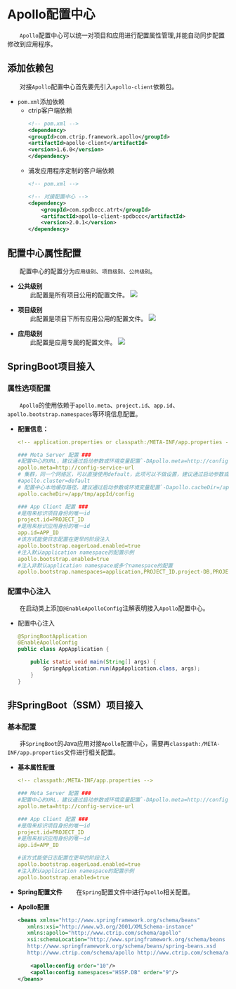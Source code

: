 # Apollo配置中心
&emsp;&emsp;`Apollo`配置中心可以统一对项目和应用进行配置属性管理,并能自动同步配置修改到应用程序。

## 添加依赖包
&emsp;&emsp;对接`Apollo`配置中心首先要先引入`apollo-client`依赖包。

- `pom.xml`添加依赖
    - ctrip客户端依赖
        ``` xml
        <!-- pom.xml -->
        <dependency>
        <groupId>com.ctrip.framework.apollo</groupId>
        <artifactId>apollo-client</artifactId>
        <version>1.6.0</version>
        </dependency>
        ```
    - 浦发应用程序定制的客户端依赖
        ``` xml
        <!-- pom.xml -->
        
        <!-- 对接配置中心 -->
        <dependency>
            <groupId>com.spdbccc.atrt</groupId>
            <artifactId>apollo-client-spdbccc</artifactId>
            <version>2.0.1</version>
        </dependency>
        ```
## 配置中心属性配置
&emsp;&emsp;配置中心的配置分为`应用级别`、`项目级别`、`公共级别`。

- **公共级别**<br>
&emsp;&emsp;此配置是所有项目公用的配置文件。
    ![][apollo-config-common]

- **项目级别**<br>
&emsp;&emsp;此配置是项目下所有应用公用的配置文件。
    ![][apollo-config-project]

- **应用级别**<br>
&emsp;&emsp;此配置是应用专属的配置文件。
    ![][apollo-config-private]

## SpringBoot项目接入
### 属性选项配置
&emsp;&emsp;`Apollo`的使用依赖于`apollo.meta`、`project.id`、`app.id`、`apollo.bootstrap.namespaces`等环境信息配置。

- **配置信息：**
    ``` yml
    <!-- application.properties or classpath:/META-INF/app.properties -->

    ### Meta Server 配置 ###
    #配置中心的URL，建议通过启动参数或环境变量配置`-DApollo.meta=http://config-service-url`
    apollo.meta=http://config-service-url
    # 集群，同一个网络区，可以直接使用default，此项可以不做设置，建议通过启动参数或环境变量配置`-Dapollo.cluster=cluster`
    #apollo.cluster=default
    # 配置中心本地缓存路径，建议通过启动参数或环境变量配置`-Dapollo.cacheDir=/app/tmp/appName/config`,默认路径`/configCenter/data/{appId}/config-cache/{appId}+{cluster}+{namespace}.properties`
    apollo.cacheDir=/app/tmp/appId/config

    ### App Client 配置 ###
    #是用来标识项目身份的唯一id
    project.id=PROJECT_ID
    #是用来标识应用身份的唯一id
    app.id=APP_ID
    #该方式能使日志配置在更早的阶段注入
    apollo.bootstrap.eagerLoad.enabled=true
    #注入默认application namespace的配置示例
    apollo.bootstrap.enabled=true
    #注入非默认application namespace或多个namespace的配置
    apollo.bootstrap.namespaces=application,PROJECT_ID.project-DB,PROJECT_ID.project-XX
    ```
### 配置中心注入
&emsp;&emsp;在启动类上添加`@EnableApolloConfig`注解表明接入`Apollo`配置中心。

- 配置中心注入
    ``` java
    @SpringBootApplication
    @EnableApolloConfig
    public class AppApplication {

        public static void main(String[] args) {
            SpringApplication.run(AppApplication.class, args);
        }
    }
    ```

## 非SpringBoot（SSM）项目接入
### 基本配置
&emsp;&emsp;非`SpringBoot`的Java应用对接`Apollo`配置中心，需要再`classpath:/META-INF/app.properties`文件进行相关配置。

- **基本属性配置**
    ``` yaml
    <!-- classpath:/META-INF/app.properties -->
    
    ### Meta Server 配置 ###
    #配置中心的URL，建议通过启动参数或环境变量配置`-DApollo.meta=http://config-service-url`
    apollo.meta=http://config-service-url

    ### App Client 配置 ###
    #是用来标识项目身份的唯一id
    project.id=PROJECT_ID
    #是用来标识应用身份的唯一id
    app.id=APP_ID

    #该方式能使日志配置在更早的阶段注入
    apollo.bootstrap.eagerLoad.enabled=true
    #注入默认application namespace的配置示例
    apollo.bootstrap.enabled=true
    ```
- **Spring配置文件**
&emsp;&emsp;在`Spring`配置文件中进行`Apollo`相关配置。

- **Apollo配置**
    ``` xml
    <beans xmlns="http://www.springframework.org/schema/beans"
       xmlns:xsi="http://www.w3.org/2001/XMLSchema-instance"
       xmlns:apollo="http://www.ctrip.com/schema/apollo"
       xsi:schemaLocation="http://www.springframework.org/schema/beans
       http://www.springframework.org/schema/beans/spring-beans.xsd
       http://www.ctrip.com/schema/apollo http://www.ctrip.com/schema/apollo.xsd">
        
        <apollo:config order="10"/>
        <apollo:config namespaces="HSSP.DB" order="9"/>
    </beans>
    ```

<!-- 资源链接 -->
[apollo-config-common]: /docs/assets/images/apollo/apollo-config-common.png
[apollo-config-project]: /docs/assets/images/apollo/apollo-config-project.png
[apollo-config-private]: /docs/assets/images/apollo/apollo-config-private.png